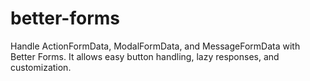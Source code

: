 ﻿# better-forms

Handle ActionFormData, ModalFormData, and MessageFormData with Better Forms.
It allows easy button handling, lazy responses, and customization.

